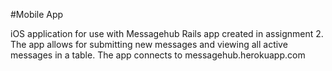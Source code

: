 #Mobile App

iOS application for use with Messagehub Rails app created in assignment 2. The app allows for submitting new messages
and viewing all active messages in a table. The app connects to messagehub.herokuapp.com
